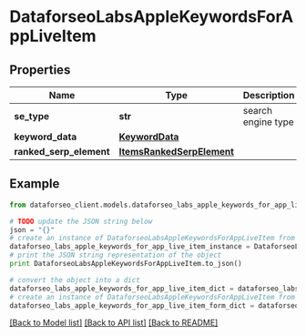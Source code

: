 # DataforseoLabsAppleKeywordsForAppLiveItem


## Properties

Name | Type | Description | Notes
------------ | ------------- | ------------- | -------------
**se_type** | **str** | search engine type | [optional] 
**keyword_data** | [**KeywordData**](KeywordData.md) |  | [optional] 
**ranked_serp_element** | [**ItemsRankedSerpElement**](ItemsRankedSerpElement.md) |  | [optional] 

## Example

```python
from dataforseo_client.models.dataforseo_labs_apple_keywords_for_app_live_item import DataforseoLabsAppleKeywordsForAppLiveItem

# TODO update the JSON string below
json = "{}"
# create an instance of DataforseoLabsAppleKeywordsForAppLiveItem from a JSON string
dataforseo_labs_apple_keywords_for_app_live_item_instance = DataforseoLabsAppleKeywordsForAppLiveItem.from_json(json)
# print the JSON string representation of the object
print DataforseoLabsAppleKeywordsForAppLiveItem.to_json()

# convert the object into a dict
dataforseo_labs_apple_keywords_for_app_live_item_dict = dataforseo_labs_apple_keywords_for_app_live_item_instance.to_dict()
# create an instance of DataforseoLabsAppleKeywordsForAppLiveItem from a dict
dataforseo_labs_apple_keywords_for_app_live_item_form_dict = dataforseo_labs_apple_keywords_for_app_live_item.from_dict(dataforseo_labs_apple_keywords_for_app_live_item_dict)
```
[[Back to Model list]](../README.md#documentation-for-models) [[Back to API list]](../README.md#documentation-for-api-endpoints) [[Back to README]](../README.md)


